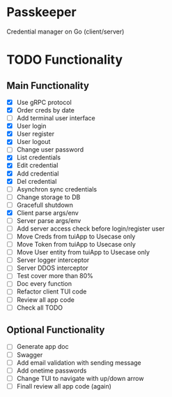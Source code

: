 # Passkeeper
Credential manager on Go (client/server)

# TODO Functionality
## Main Functionality
- [x] Use gRPC protocol
- [x] Order creds by date
- [ ] Add terminal user interface
- [x] User login
- [x] User register
- [x] User logout
- [ ] Change user password
- [x] List credentials
- [x] Edit credential
- [x] Add credential
- [x] Del credential
- [ ] Asynchron sync credentials
- [ ] Change storage to DB
- [ ] Gracefull shutdown
- [x] Client parse args/env
- [ ] Server parse args/env
- [ ] Add server access check before login/register user
- [ ] Move Creds from tuiApp to Usecase only
- [ ] Move Token from tuiApp to Usecase only
- [ ] Move User entity from tuiApp to Usecase only
- [ ] Server logger interceptor
- [ ] Server DDOS interceptor
- [ ] Test cover more than 80%
- [ ] Doc every function
- [ ] Refactor client TUI code
- [ ] Review all app code
- [ ] Check all TODO

## Optional Functionality
- [ ] Generate app doc
- [ ] Swagger
- [ ] Add email validation with sending message
- [ ] Add onetime passwords
- [ ] Change TUI to navigate with up/down arrow
- [ ] Finall review all app code (again)
